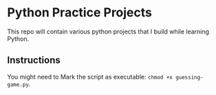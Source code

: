 # Python Practice Projects
This repo will contain various python projects that I build while learning Python. 

## Instructions
You might need to Mark the script as executable:
`chmod +x guessing-game.py`. 
